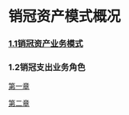 # 销冠资产模式概况

### [1.1销冠资产业务模式](/chapter1/1ff09-xiao-guan-zi-chan-mo-shi.md)

### 1.2销冠支出业务角色

[第一章](/chapter1.md)

[第二章](/jie-shao-ye-1.md)

